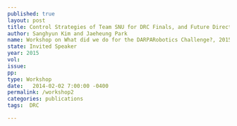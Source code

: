 ```yaml
---
published: true
layout: post
title: Control Strategies of Team SNU for DRC Finals, and Future Directionsfor Robots in Human Environment.
author: Sanghyun Kim and Jaeheung Park
name: Workshop on What did we do for the DARPARobotics Challenge?, 2015 IEEE-RAS International Conference on Humanoid Robots
state: Invited Speaker
year: 2015
vol: 
issue: 
pp: 
type: Workshop
date:   2014-02-02 7:00:00 -0400
permalink: /workshop2
categories: publications
tags:  DRC

---
```



